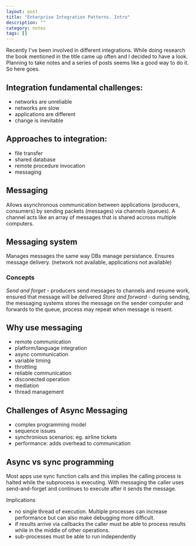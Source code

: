 ```yaml
---
layout: post
title: "Enterprise Integration Patterns. Intro"
description: ""
category: notes
tags: []
---
```

Recently I've been involved in different integrations. 
While doing research the book mentioned in the title came up often and I decided to have a look.
Planning to take notes and a series of posts seems like a good way to do it. So here goes.

## Integration fundamental challenges:

- networks are unreliable
- networks are slow
- applications are different
- change is inevitable


## Approaches to integration:

- file transfer
- shared database
- remote procedure invocation
- messaging


## Messaging

Allows asynchronous communication between applications (producers, consumers) by sending packets (messages) via channels (queues).
A channel acts like an array of messages that is shared accross multiple computers.

## Messaging system

Manages messages the same way DBs manage persistance.
Ensures message delivery. (network not available, applications not available)

### Concepts

*Send and forget* - producers send messages to channels and resume work, ensured that message will be delivered
*Store and forward* - during sending, the messaging systems stores the message on the sender computer and forwards to the queue, process may repeat when message is resent.

## Why use messaging

- remote communication
- platform/language integration
- async communication
- variable timing
- throttling
- reliable communication
- disconected operation
- mediation
- thread management


## Challenges of Async Messaging

- complex programming model
- sequence issues
- synchronious scenarios: eg. airline tickets
- performance: adds overhead to communication

## Async vs sync programming

Most apps use sync function calls and this implies the calling process is halted while the subprocess is executing.
With messaging the caller uses send-and-forget and continues to execute after it sends the message. 

Implications

- no single thread of execution. Multiple processes can increase performance but can also make debugging more difficult.
- if results arrive via callbacks the caller must be able to process results while in the middle of other operations. 
- sub-processes must be able to run independently





